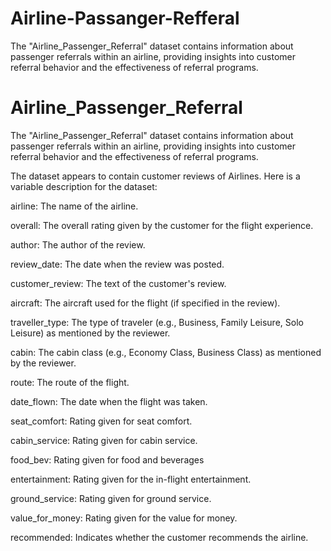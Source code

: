 # Airline-Passanger-Refferal
 The "Airline_Passenger_Referral" dataset contains information about passenger referrals within an airline, providing insights into customer referral behavior and the effectiveness of referral programs.

# Airline_Passenger_Referral
 The "Airline_Passenger_Referral" dataset contains information about passenger referrals within an airline, providing insights into customer referral behavior and the effectiveness of referral programs.

 The dataset appears to contain customer reviews of Airlines. Here is a variable description for the dataset:

 airline: The name of the airline.

 overall: The overall rating given by the customer for the flight experience.

 author: The author of the review.

 review_date: The date when the review was posted.

 customer_review: The text of the customer's review.

 aircraft: The aircraft used for the flight (if specified in the review).

 traveller_type: The type of traveler (e.g., Business, Family Leisure, Solo Leisure) as mentioned by the reviewer.

 cabin: The cabin class (e.g., Economy Class, Business Class) as mentioned by the reviewer.

 route: The route of the flight.

 date_flown: The date when the flight was taken.

 seat_comfort: Rating given for seat comfort.

 cabin_service: Rating given for cabin service.

 food_bev: Rating given for food and beverages

 entertainment: Rating given for the in-flight entertainment.

 ground_service: Rating given for ground service.

 value_for_money: Rating given for the value for money.

 recommended: Indicates whether the customer recommends the airline.
